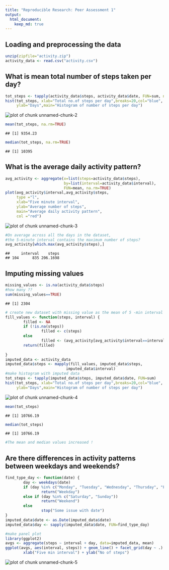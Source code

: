 ```yaml
---
title: "Reproducible Research: Peer Assessment 1"
output: 
  html_document:
    keep_md: true
---
```



## Loading and preprocessing the data

```r
unzip(zipfile="activity.zip")
activity_data <- read.csv("activity.csv")
```

## What is mean total number of steps taken per day?

```r
tot_steps <- tapply(activity_data$steps, activity_data$date, FUN=sum, na.rm=TRUE)
hist(tot_steps, xlab="Total no.of steps per day",breaks=20,col="blue",
     ylab="Days",main="Histogram of number of steps per day")
```

![plot of chunk unnamed-chunk-2](figure/unnamed-chunk-2-1.png) 

```r
mean(tot_steps, na.rm=TRUE)
```

```
## [1] 9354.23
```

```r
median(tot_steps, na.rm=TRUE)
```

```
## [1] 10395
```

## What is the average daily activity pattern?

```r
avg_activity <- aggregate(x=list(steps=activity_data$steps), 
                          by=list(interval=activity_data$interval),
                          FUN=mean, na.rm=TRUE)
plot(avg_activity$interval,avg_activity$steps,
     type ="l",
     xlab="Five minute interval",
     ylab="Average number of steps",
     main="Average daily activity pattern",
     col ="red")
```

![plot of chunk unnamed-chunk-3](figure/unnamed-chunk-3-1.png) 

```r
#On average across all the days in the dataset, 
#the 5-minute interval contains the maximum number of steps?
avg_activity[which.max(avg_activity$steps),]
```

```
##     interval    steps
## 104      835 206.1698
```

## Imputing missing values

```r
missing_values <- is.na(activity_data$steps)
#how many ??
sum(missing_values==TRUE)
```

```
## [1] 2304
```

```r
# create new dataset with missing value as the mean of 5 -min interval
fill_values <- function(steps, interval) {
        filled <- NA
        if (!is.na(steps))
                filled <- c(steps)
        else
                filled <- (avg_activity[avg_activity$interval==interval, "steps"])
        return(filled)
        
}
imputed_data <- activity_data
imputed_data$steps <- mapply(fill_values, imputed_data$steps, 
                           imputed_data$interval)
#make histogram with imputed data
tot_steps <- tapply(imputed_data$steps, imputed_data$date, FUN=sum)
hist(tot_steps, xlab="Total no.of steps per day",breaks=20,col="blue",
     ylab="Days",main="Histogram of number of steps per day")
```

![plot of chunk unnamed-chunk-4](figure/unnamed-chunk-4-1.png) 

```r
mean(tot_steps)
```

```
## [1] 10766.19
```

```r
median(tot_steps)
```

```
## [1] 10766.19
```

```r
#The mean and median values increased !
```



## Are there differences in activity patterns between weekdays and weekends?

```r
find_type_day <- function(date) {
        day <- weekdays(date)
        if (day %in% c("Monday", "Tuesday", "Wednesday", "Thursday", "Friday"))
                return("Weekday")
        else if (day %in% c("Saturday", "Sunday"))
                return("Weekend")
        else
                stop("Some issue with date")
}
imputed_data$date <- as.Date(imputed_data$date)
imputed_data$day <- sapply(imputed_data$date, FUN=find_type_day)

#make panel plot
library(ggplot2)
avgs <- aggregate(steps ~ interval + day, data=imputed_data, mean)
ggplot(avgs, aes(interval, steps)) + geom_line() + facet_grid(day ~ .) +
        xlab("Five min interval") + ylab("No of steps")
```

![plot of chunk unnamed-chunk-5](figure/unnamed-chunk-5-1.png) 
